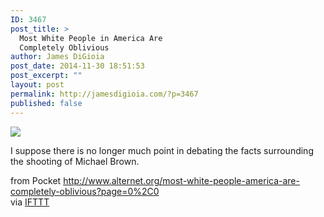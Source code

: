 ```yaml
---
ID: 3467
post_title: >
  Most White People in America Are
  Completely Oblivious
author: James DiGioia
post_date: 2014-11-30 18:51:53
post_excerpt: ""
layout: post
permalink: http://jamesdigioia.com/?p=3467
published: false
---
```

![][1]  
  
I suppose there is no longer much point in debating the facts surrounding the shooting of Michael Brown.  
  
from Pocket http://www.alternet.org/most-white-people-america-are-completely-oblivious?page=0%2C0  
via [IFTTT][2]

 [1]: http://ifttt.com/images/no_image_card.png
 [2]: https://ifttt.com/?ref=da&site=wordpress